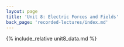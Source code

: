 ```yaml
---
layout: page
title: 'Unit 8: Electric Forces and Fields'
back_page: 'recorded-lectures/index.md'
---
```


{% include_relative unit8_data.md %}